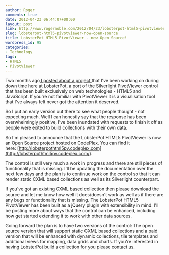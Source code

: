 ```yaml
---
author: Roger
comments: true
date: 2012-04-23 06:44:07+00:00
layout: post
link: http://www.rogernoble.com/2012/04/23/lobsterpot-html5-pivotviewer-now-open-source/
slug: lobsterpot-html5-pivotviewer-now-open-source
title: LobsterPot HTML5 PivotViewer - now Open Source!
wordpress_id: 95
categories:
- Technology
tags:
- HTML5
- PivotViewer
---
```


Two months ago[ I posted about a project ](http://www.rogernoble.com/2012/02/02/addressing-the-elephant-in-the-room-the-html5-pivotviewer/)that I've been working on during down time here at LobsterPot, a port of the Silverlight PivotViewer control that has been built exclusively on web technologies - HTML5 and JavaScript. If you're not familiar with PivotViewer it is a visualisation tool that I've always felt never got the attention it deserved.

So I put an early version out there to see what people thought - not expecting much. Well I can honestly say that the response has been overwhelmingly positive, I've been inundated with requests to finish it off as people were exited to build collections with their own data.

So I'm pleased to announce that the LobsterPot HTML5 PivotViewer is now an Open Source project hosted on CodePlex. You can find it here: [http://lobsterpothtml5pv.codeplex.com](http://lobsterpothtml5pv.codeplex.com/).

The control is still very much a work in progress and there are still pieces of functionality that is missing. I'll be updating the documentation over the next few days and the plan is to continue work on the control so that it can render static CXML based collections as well as its Silverlight counterpart.

If you've got an existing CXML based collection then please download the source and let me know how well it does/doesn't work as well as if there are any bugs or functionality that is missing. The LobsterPot HTML5 PivotViewer has been built as a jQuery plugin with extensibility in mind. I'll be posting more about ways that the control can be enhanced, including how get started extending it to work with other data sources.

Going forward the plan is to have two versions of the control: The open source version that will support static CXML based collections and a paid version that will be enhanced with dynamic collections, tile templates and additional views for mapping, data grids and charts. If you're interested in having [LobsterPot ](http://www.lobsterpot.com.au)build a collection for you please [contact us](http://lobsterpot.com.au/contact).




